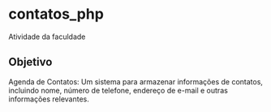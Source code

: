 # contatos_php
Atividade da faculdade

## Objetivo
Agenda de Contatos: Um sistema para armazenar informações de contatos, incluindo nome, número de telefone, endereço de e-mail e outras informações relevantes.